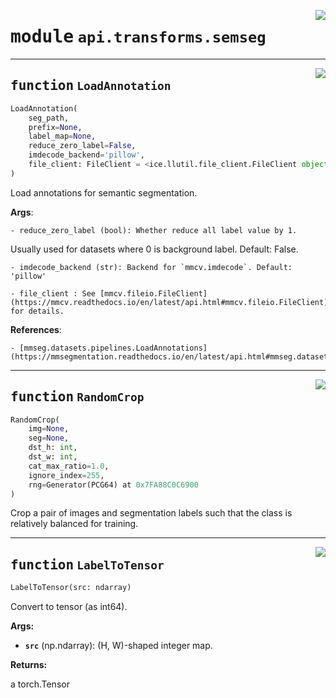 <!-- markdownlint-disable -->

<a href="https://github.com/tjyuyao/ice-learn/blob/main/ice/api/transforms/semseg.py#L0"><img align="right" style="float:right;" src="https://img.shields.io/badge/-source-cccccc?style=flat-square"></a>

# <kbd>module</kbd> `api.transforms.semseg`







---

<a href="https://github.com/tjyuyao/ice-learn/blob/main/ice/llutil/dictprocess.py#L13"><img align="right" style="float:right;" src="https://img.shields.io/badge/-source-cccccc?style=flat-square"></a>

## <kbd>function</kbd> `LoadAnnotation`

```python
LoadAnnotation(
    seg_path,
    prefix=None,
    label_map=None,
    reduce_zero_label=False,
    imdecode_backend='pillow',
    file_client: FileClient = <ice.llutil.file_client.FileClient object at 0x7fa8a00b3ee0>
)
```

Load annotations for semantic segmentation.


**Args**:

    - reduce_zero_label (bool): Whether reduce all label value by 1.
 Usually used for datasets where 0 is background label.
 Default: False.

    - imdecode_backend (str): Backend for `mmcv.imdecode`. Default: 'pillow'

    - file_client : See [mmcv.fileio.FileClient](https://mmcv.readthedocs.io/en/latest/api.html#mmcv.fileio.FileClient) for details.


**References**:

    - [mmseg.datasets.pipelines.LoadAnnotations](https://mmsegmentation.readthedocs.io/en/latest/api.html#mmseg.datasets.pipelines.LoadAnnotations)





---

<a href="https://github.com/tjyuyao/ice-learn/blob/main/ice/llutil/dictprocess.py#L59"><img align="right" style="float:right;" src="https://img.shields.io/badge/-source-cccccc?style=flat-square"></a>

## <kbd>function</kbd> `RandomCrop`

```python
RandomCrop(
    img=None,
    seg=None,
    dst_h: int,
    dst_w: int,
    cat_max_ratio=1.0,
    ignore_index=255,
    rng=Generator(PCG64) at 0x7FA88C0C6900
)
```

Crop a pair of images and segmentation labels such that the class is relatively balanced for training.





---

<a href="https://github.com/tjyuyao/ice-learn/blob/main/ice/llutil/dictprocess.py#L87"><img align="right" style="float:right;" src="https://img.shields.io/badge/-source-cccccc?style=flat-square"></a>

## <kbd>function</kbd> `LabelToTensor`

```python
LabelToTensor(src: ndarray)
```

Convert to tensor (as int64).




**Args:**


 - <b>`src`</b> (np.ndarray):  (H, W)-shaped integer map.




**Returns:**

a torch.Tensor





